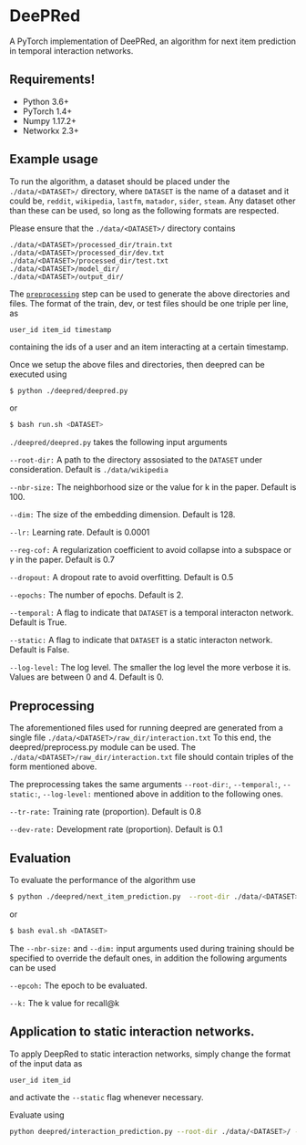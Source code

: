 # DeePRed
A PyTorch implementation of DeePRed, an algorithm for next item prediction in temporal interaction networks.


Requirements!
-------------
  - Python 3.6+
  - PyTorch 1.4+
  - Numpy 1.17.2+
  - Networkx 2.3+

Example usage
-------------

To run the algorithm, a dataset should be placed under the ```./data/<DATASET>/``` directory, where 
```DATASET``` is the name of a dataset and it could be, ```reddit```, ```wikipedia```, ```lastfm```, ```matador```, ```sider```, ```steam```.
Any dataset other than these can be used, so long as the following formats are respected.

Please ensure that the ```./data/<DATASET>/``` directory contains

```
./data/<DATASET>/processed_dir/train.txt
./data/<DATASET>/processed_dir/dev.txt
./data/<DATASET>/processed_dir/test.txt
./data/<DATASET>/model_dir/
./data/<DATASET>/output_dir/
```

The [```preprocessing```](#Preprocessing) step can be used to generate the above directories and files.
The format of the train, dev, or test files should be one triple per line, as
```
user_id item_id timestamp
```
containing the ids of a user and an item interacting at a certain timestamp.


Once we setup the above files and directories, then deepred can be executed using 

```sh
$ python ./deepred/deepred.py
```

or 

```sh
$ bash run.sh <DATASET>
```

```./deepred/deepred.py``` takes the following input arguments

`--root-dir:`
A path to the directory assosiated to the ```DATASET``` under consideration. Default is ```./data/wikipedia```

`--nbr-size:`
The neighborhood size or the value for k in the paper. Default is 100.

`--dim:`
The size of the embedding dimension. Default is 128.

`--lr:`
Learning rate. Default is 0.0001

`--reg-cof:`
A regularization coefficient to avoid collapse into a subspace or $\gamma$ in the paper. Default is 0.7

`--dropout:`
A dropout rate to avoid overfitting. Default is 0.5

`--epochs:`
The number of epochs. Default is 2.

`--temporal:`
A flag to indicate that ```DATASET``` is a temporal interacton network. Default is True.

`--static:`
A flag to indicate that ```DATASET``` is a static interacton network. Default is False.


`--log-level:`
The log level. The smaller the log level the more verbose it is. Values are between 0 and 4. Default is 0.


Preprocessing
-------------

The aforementioned files used for running deepred are generated from a single file ```./data/<DATASET>/raw_dir/interaction.txt```
To this end, the deepred/preprocess.py module can be used. The ```./data/<DATASET>/raw_dir/interaction.txt``` file should contain 
triples of the form mentioned above.

The preprocessing takes the same arguments `--root-dir:`, `--temporal:`, `--static:`, `--log-level:` mentioned above in addition
to the following ones.

`--tr-rate:`
Training rate (proportion). Default is 0.8

`--dev-rate:`
Development rate (proportion). Default is 0.1


Evaluation
----------

To evaluate the performance of the algorithm use 



```sh
$ python ./deepred/next_item_prediction.py  --root-dir ./data/<DATASET>/ --epoch <EPOCH>
```

or 

```sh
$ bash eval.sh <DATASET>
```

The `--nbr-size:` and `--dim:` input arguments used during training should be specified to override the default ones, in addition
the following arguments can be used

`--epcoh:` 
The epoch to be evaluated.

`--k:` 
The k value for recall@k





Application to static interaction networks.
---

To apply DeepRed to static interaction networks, simply change the format of the input data as

```user_id item_id```

and activate the ```--static``` flag whenever necessary.

Evaluate using

```sh
python deepred/interaction_prediction.py --root-dir ./data/<DATASET>/ --epoch 6
```